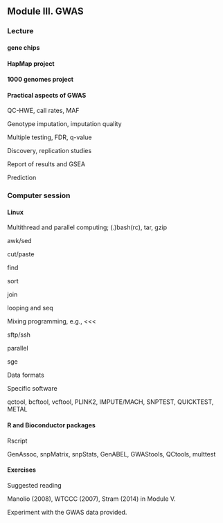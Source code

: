 ## Module III. GWAS

### Lecture

#### gene chips

#### HapMap project

#### 1000 genomes project

#### Practical aspects of GWAS

QC-HWE, call rates, MAF

Genotype imputation, imputation quality

Multiple testing, FDR, q-value

Discovery, replication studies

Report of results and GSEA

Prediction

### Computer session

#### Linux

Multithread and parallel computing; (.)bash(rc), tar, gzip

awk/sed

cut/paste

find

sort

join

looping and seq

Mixing programming, e.g., <<<

sftp/ssh

parallel

sge

Data formats

Specific software

qctool, bcftool, vcftool, PLINK2, IMPUTE/MACH, SNPTEST, QUICKTEST, METAL

#### R and Bioconductor packages

Rscript

GenAssoc, snpMatrix, snpStats, GenABEL, GWAStools, QCtools, multtest

#### Exercises

Suggested reading

Manolio (2008), WTCCC (2007), Stram (2014) in Module V.

Experiment with the GWAS data provided.
